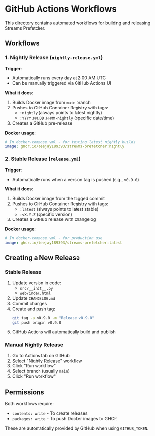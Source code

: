 # GitHub Actions Workflows

This directory contains automated workflows for building and releasing Streams Prefetcher.

## Workflows

### 1. Nightly Release (`nightly-release.yml`)

**Trigger**:
- Automatically runs every day at 2:00 AM UTC
- Can be manually triggered via GitHub Actions UI

**What it does**:
1. Builds Docker image from `main` branch
2. Pushes to GitHub Container Registry with tags:
   - `:nightly` (always points to latest nightly)
   - `:YYYY.MM.DD.HHMM-nightly` (specific date/time)
3. Creates a GitHub pre-release

**Docker usage**:
```yaml
# In docker-compose.yml - for testing latest nightly builds
image: ghcr.io/deejay189393/streams-prefetcher:nightly
```

### 2. Stable Release (`release.yml`)

**Trigger**:
- Automatically runs when a version tag is pushed (e.g., `v0.9.0`)

**What it does**:
1. Builds Docker image from the tagged commit
2. Pushes to GitHub Container Registry with tags:
   - `:latest` (always points to latest stable)
   - `:vX.Y.Z` (specific version)
3. Creates a GitHub release with changelog

**Docker usage**:
```yaml
# In docker-compose.yml - for production use
image: ghcr.io/deejay189393/streams-prefetcher:latest
```

## Creating a New Release

### Stable Release

1. Update version in code:
   - `src/__init__.py`
   - `web/index.html`
2. Update `CHANGELOG.md`
3. Commit changes
4. Create and push tag:
   ```bash
   git tag -a v0.9.0 -m "Release v0.9.0"
   git push origin v0.9.0
   ```
5. GitHub Actions will automatically build and publish

### Manual Nightly Release

1. Go to Actions tab on GitHub
2. Select "Nightly Release" workflow
3. Click "Run workflow"
4. Select branch (usually `main`)
5. Click "Run workflow"

## Permissions

Both workflows require:
- `contents: write` - To create releases
- `packages: write` - To push Docker images to GHCR

These are automatically provided by GitHub when using `GITHUB_TOKEN`.
